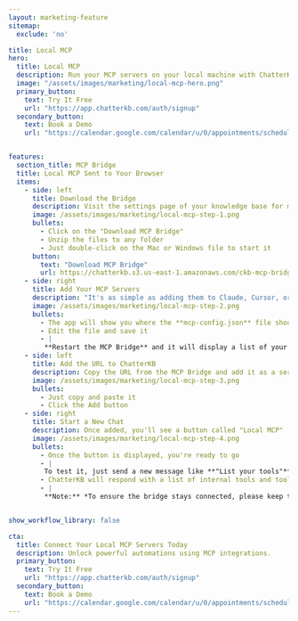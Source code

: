 ```yaml
---
layout: marketing-feature
sitemap:
  exclude: 'no'

title: Local MCP
hero:
  title: Local MCP
  description: Run your MCP servers on your local machine with ChatterKB's Local MCP Bridge
  image: "/assets/images/marketing/local-mcp-hero.png"
  primary_button:
    text: Try It Free
    url: "https://app.chatterkb.com/auth/signup"
  secondary_button:
    text: Book a Demo
    url: "https://calendar.google.com/calendar/u/0/appointments/schedules/AcZssZ0oYQ10osj27ugUfwOrSoV893uJ-kWPhIKNBhII5bTlwc3j6HdkEunH29TciGeOttFjfxqEn92O"


features:
  section_title: MCP Bridge
  title: Local MCP Sent to Your Browser
  items:
    - side: left
      title: Download the Bridge
      description: Visit the settings page of your knowledge base for more information
      image: /assets/images/marketing/local-mcp-step-1.png
      bullets:
        - Click on the "Download MCP Bridge"
        - Unzip the files to any folder
        - Just double-click on the Mac or Windows file to start it
      button:
        text: "Download MCP Bridge"
        url: https://chatterkb.s3.us-east-1.amazonaws.com/ckb-mcp-bridge.zip        
    - side: right
      title: Add Your MCP Servers
      description: "It's as simple as adding them to Claude, Cursor, or any other desktop app"
      image: /assets/images/marketing/local-mcp-step-2.png
      bullets:
        - The app will show you where the **mcp-config.json** file should be saved.
        - Edit the file and save it
        - |
         **Restart the MCP Bridge** and it will display a list of your servers and tools.
    - side: left
      title: Add the URL to ChatterKB
      description: Copy the URL from the MCP Bridge and add it as a server
      image: /assets/images/marketing/local-mcp-step-3.png
      bullets:
        - Just copy and paste it
        - Click the Add button
    - side: right
      title: Start a New Chat
      description: Once added, you'll see a button called "Local MCP"
      image: /assets/images/marketing/local-mcp-step-4.png
      bullets:
        - Once the button is displayed, you're ready to go
        - |
         To test it, just send a new message like **"List your tools"**
        - ChatterKB will respond with a list of internal tools and tools from your MCP Servers
        - |
         **Note:** *To ensure the bridge stays connected, please keep this browser tab open.*


show_workflow_library: false

cta:
  title: Connect Your Local MCP Servers Today
  description: Unlock powerful automations using MCP integrations.
  primary_button:
    text: Try It Free
    url: "https://app.chatterkb.com/auth/signup"
  secondary_button:
    text: Book a Demo
    url: "https://calendar.google.com/calendar/u/0/appointments/schedules/AcZssZ0oYQ10os0gxZrUbzNEIvQZUJqLWVeGM"
---
```


